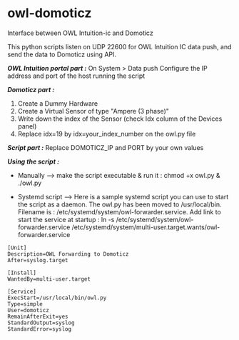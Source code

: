 # owl-domoticz
Interface between OWL Intuition-ic and Domoticz

This python scripts listen on UDP 22600 for OWL Intuition IC data push, and send the data to Domoticz using API.

***OWL Intuition portal part :***
On System > Data push
Configure the IP address and port of the host running the script

***Domoticz part :***
1. Create a Dummy Hardware
2. Create a Virtual Sensor of type "Ampere (3 phase)"
3. Write down the index of the Sensor (check Idx column of the Devices panel)
4. Replace idx=19 by idx=your_index_number on the owl.py file

***Script part :***
Replace DOMOTICZ_IP and PORT by your own values

***Using the script :***
- Manually -->
make the script executable & run it : chmod +x owl.py & ./owl.py

- Systemd script -->
Here is a sample systemd script you can use to start the script as a daemon. The owl.py has been moved to /usr/local/bin.
Filename is : /etc/systemd/system/owl-forwarder.service. Add link to start the service at startup : ln -s /etc/systemd/system/owl-forwarder.service /etc/systemd/system/multi-user.target.wants/owl-forwarder.service

```
[Unit]
Description=OWL Forwarding to Domoticz
After=syslog.target

[Install]
WantedBy=multi-user.target

[Service]
ExecStart=/usr/local/bin/owl.py
Type=simple
User=domoticz
RemainAfterExit=yes
StandardOutput=syslog
StandardError=syslog
```
